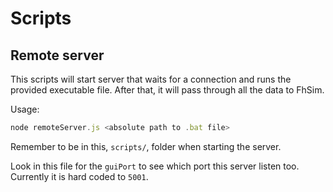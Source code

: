 # Scripts

## Remote server
This scripts will start server that waits for a connection and runs the provided executable file. After that, it will pass through all the data to FhSim.

Usage:
```javascript
node remoteServer.js <absolute path to .bat file>
```
Remember to be in this, `scripts/`, folder when starting the server.

Look in this file for the `guiPort` to see which port this server listen too. Currently it is hard coded to `5001`.
